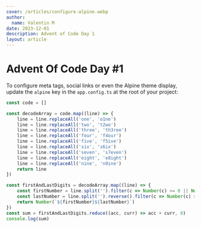 ```yaml
---
cover: /articles/configure-alpine.webp
author:
  name: Valentin M
date: 2023-12-01
description: Advent of Code Day 1
layout: article
---
```


# Advent Of Code Day #1

To configure meta tags, social links or even the Alpine theme display, update the `alpine` key in the `app.config.ts` at the root of your project:


```ts [day1.ts]
const code = []

const decodeArray = code.map((line) => {
    line = line.replaceAll('one', 'o1ne')
    line = line.replaceAll('two', 't2wo')
    line = line.replaceAll('three', 'th3ree')
    line = line.replaceAll('four', 'f4our')
    line = line.replaceAll('five', 'f5ive')
    line = line.replaceAll('six', 's6ix')
    line = line.replaceAll('seven', 's7even')
    line = line.replaceAll('eight', 'e8ight')
    line = line.replaceAll('nine', 'n9ine')
    return line
})

const firstAndLastDigits = decodeArray.map((line) => {
    const firstNumber = line.split('').filter(c => Number(c) >= 0 || Number(c) <= 9)[0]
    const lastNumber = line.split('').reverse().filter(c => Number(c) >= 0 || Number(c) <= 9)[0]
    return Number(`${firstNumber}${lastNumber}`)
})
const sum = firstAndLastDigits.reduce((acc, curr) => acc + curr, 0)
console.log(sum)
```

